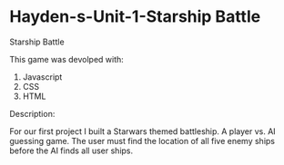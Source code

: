# Hayden-s-Unit-1-Starship Battle
Starship Battle

This game was devolped with:
1. Javascript
2. CSS
3. HTML


Description:

For our first project I built a Starwars themed battleship. A player vs. AI guessing game. The user must find the location of all five enemy ships before the AI finds all user ships.  


